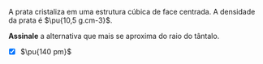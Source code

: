 A prata cristaliza em uma estrutura cúbica de face centrada. A densidade da prata é $\pu{10,5 g.cm-3}$.

**Assinale** a alternativa que mais se aproxima do raio do tântalo.

- [x] $\pu{140 pm}$
